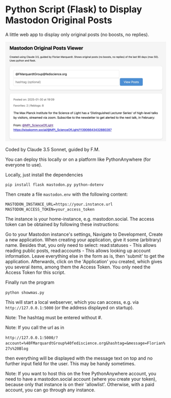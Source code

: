 <h1>Python Script (Flask) to Display Mastodon Original Posts</h1>

A little web app to display only original posts (no boosts, no replies).

<img src="MastodonViewer.jpg">

Coded by Claude 3.5 Sonnet, guided by F.M.

You can deploy this locally or on a platform like PythonAnywhere (for everyone to use).

Locally, just install the dependencies

```
pip install flask mastodon.py python-dotenv
```

Then create a file ```mastodon.env``` with the following content:

```
MASTODON_INSTANCE_URL=https://your.instance.url
MASTODON_ACCESS_TOKEN=your_access_token
```

The instance is your home-instance, e.g. mastodon.social. The access token can be obtained by following these instructions:

Go to your Mastodon instance's settings, Navigate to Development, Create a new application.
When creating your application, give it some (arbitrary) name. Besides that, you only need to select: read:statuses - This allows reading public posts, 
read:accounts - This allows looking up account information. Leave everything else in the form as is, then 'submit' to get the application. Afterwards, click on the 'Application' you created, which gives you several items, among them the Access Token. You only need the Access Token for this script.



Finally run the program

```python showmas.py```

This will start a local webserver, which you can access, e.g. via
```http://127.0.0.1:5000``` (or the address displayed on startup).

Note: The hashtag must be entered without #.

Note: If you call the url as in 

```http://127.0.0.1:5000/?account=%40FMarquardtGroup%40fediscience.org&hashtag=&message=Florian%27s%20Blog```

then everything will be displayed with the message text on top and no further input field for the user. This may be handy sometimes.

Note: If you want to host this on the free PythonAnywhere account, you need to have a mastodon.social account (where you create your token), because only that instance is on their 'allowlist'. Otherwise, with a paid account, you can go through any instance.

